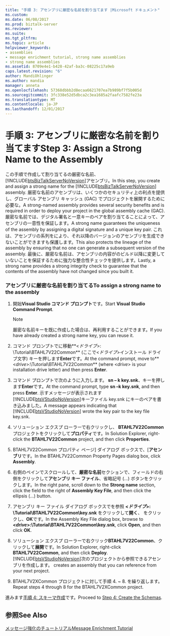 ```yaml
---
title: "手順 3: アセンブリに厳密な名前を割り当てます |Microsoft ドキュメント"
ms.custom: 
ms.date: 06/08/2017
ms.prod: biztalk-server
ms.reviewer: 
ms.suite: 
ms.tgt_pltfrm: 
ms.topic: article
helpviewer_keywords:
- assemblies
- message enrichment tutorial, strong name assemblies
- strong name assemblies
ms.assetid: 8709e4e1-b428-42af-ba3c-08225c17a9eb
caps.latest.revision: "6"
author: MandiOhlinger
ms.author: mandia
manager: anneta
ms.openlocfilehash: 57368dbbb2d8ecaa6621707ea7b989bf7f5b005d
ms.sourcegitcommit: 3fc338e52d5dbca2c3ea1685a2faafc7582fe23a
ms.translationtype: MT
ms.contentlocale: ja-JP
ms.lasthandoff: 12/01/2017
---
```

# <a name="step-3-assign-a-strong-name-to-the-assembly"></a><span data-ttu-id="20ece-102">手順 3: アセンブリに厳密な名前を割り当てます</span><span class="sxs-lookup"><span data-stu-id="20ece-102">Step 3: Assign a Strong Name to the Assembly</span></span>
<span data-ttu-id="20ece-103">この手順で作成して割り当てるの厳密な名前、[!INCLUDE[btsBizTalkServerNoVersion](../../includes/btsbiztalkservernoversion-md.md)]アセンブリ。</span><span class="sxs-lookup"><span data-stu-id="20ece-103">In this step, you create and assign a strong name for the [!INCLUDE[btsBizTalkServerNoVersion](../../includes/btsbiztalkservernoversion-md.md)] assembly.</span></span> <span data-ttu-id="20ece-104">厳密な名前のアセンブリは、いくつかのセキュリティ上の利点を提供し、グローバル アセンブリ キャッシュ (GAC) でプロジェクトを展開するために必要な。</span><span class="sxs-lookup"><span data-stu-id="20ece-104">A strong-named assembly provides several security benefits and is required in order to deploy your project in the global assembly cache (GAC).</span></span> <span data-ttu-id="20ece-105">厳密な名前では、デジタル署名と一意キーのペアを割り当てることによって、アセンブリの一意性を保証します。</span><span class="sxs-lookup"><span data-stu-id="20ece-105">A strong name guarantees the uniqueness of the assembly by assigning a digital signature and a unique key pair.</span></span> <span data-ttu-id="20ece-106">これは、アセンブリの系列をにより、それ以降のバージョンのアセンブリを生成できないことができますも保護します。</span><span class="sxs-lookup"><span data-stu-id="20ece-106">This also protects the lineage of the assembly by ensuring that no one can generate a subsequent version of the assembly.</span></span> <span data-ttu-id="20ece-107">最後に、厳密な名前は、アセンブリの内容がのビルド以降に変更していないことを保証するために強力な整合性チェックを提供します。</span><span class="sxs-lookup"><span data-stu-id="20ece-107">Lastly, a strong name provides a strong integrity check to guarantee that the contents of the assembly have not changed since you built it.</span></span>  
  
### <a name="to-assign-a-strong-name-to-the-assembly"></a><span data-ttu-id="20ece-108">アセンブリに厳密な名前を割り当てる</span><span class="sxs-lookup"><span data-stu-id="20ece-108">To assign a strong name to the assembly</span></span>  
  
1.  <span data-ttu-id="20ece-109">開始**Visual Studio コマンド プロンプト**です。</span><span class="sxs-lookup"><span data-stu-id="20ece-109">Start **Visual Studio Command Prompt**.</span></span>  
  
    > [!NOTE]
    >  <span data-ttu-id="20ece-110">厳密な名前キーを既に作成した場合は、再利用することができます。</span><span class="sxs-lookup"><span data-stu-id="20ece-110">If you have already created a strong name key, you can reuse it.</span></span>  
  
2.  <span data-ttu-id="20ece-111">コマンド プロンプトでに移動**\<*ドライブ*\>: \Tutorial\BTAHL7V22Common** (ここで\<*ドライブ*\>インストール ドライブ文字) キーを押します**Enter**です。</span><span class="sxs-lookup"><span data-stu-id="20ece-111">At the command prompt, move to**\<*drive*\>:\Tutorial\BTAHL7V22Common** (where \<*drive*\> is your installation drive letter) and then press **Enter**.</span></span>  
  
3.  <span data-ttu-id="20ece-112">コマンド プロンプトで次のように入力します。 **sn – k key.snk**、キーを押します**Enter**です。</span><span class="sxs-lookup"><span data-stu-id="20ece-112">At the command prompt, type **sn –k key.snk**, and then press **Enter**.</span></span> <span data-ttu-id="20ece-113">示すメッセージが表示されます[!INCLUDE[btsVStudioNoVersion](../../includes/btsvstudionoversion-md.md)]キーファイル key.snk にキーのペアを書き込みました。</span><span class="sxs-lookup"><span data-stu-id="20ece-113">A message appears indicating that [!INCLUDE[btsVStudioNoVersion](../../includes/btsvstudionoversion-md.md)] wrote the key pair to the key file key.snk.</span></span>  
  
4.  <span data-ttu-id="20ece-114">ソリューション エクスプ ローラーで右クリックし、 **BTAHL7V22Common**プロジェクトをクリックして**プロパティ**です。</span><span class="sxs-lookup"><span data-stu-id="20ece-114">In Solution Explorer, right-click the **BTAHL7V22Common** project, and then click **Properties**.</span></span>  
  
5.  <span data-ttu-id="20ece-115">BTAHL7V22Common プロパティ ページ] ダイアログ ボックスで、[**アセンブリ**です。</span><span class="sxs-lookup"><span data-stu-id="20ece-115">In the BTAHL7V22Common Property Pages dialog box, click **Assembly**.</span></span>  
  
6.  <span data-ttu-id="20ece-116">右側のペインでスクロールして、**厳密な名前**セクションで、フィールドの右側をクリックして**アセンブリ キー ファイル**、省略記号 (...) ボタンをクリックします。</span><span class="sxs-lookup"><span data-stu-id="20ece-116">In the right pane, scroll down to the **Strong name** section, click the field to the right of **Assembly Key File**, and then click the ellipsis (…) button.</span></span>  
  
7.  <span data-ttu-id="20ece-117">アセンブリ キー ファイル ダイアログ ボックスでを参照  **\<*ドライブ*\>: \Tutorial\BTAHL7V22Common\key.snk** をクリックして**開く**、 をクリックし、**OK**です。</span><span class="sxs-lookup"><span data-stu-id="20ece-117">In the Assembly Key File dialog box, browse to **\<*drive*\>:\Tutorial\BTAHL7V22Common\key.snk**, click **Open**, and then click **OK**.</span></span>  
  
8.  <span data-ttu-id="20ece-118">ソリューション エクスプ ローラーで右クリック**BTAHL7V22Common**、クリックして**展開**です。</span><span class="sxs-lookup"><span data-stu-id="20ece-118">In Solution Explorer, right-click **BTAHL7V22Common**, and then click **Deploy**.</span></span> [!INCLUDE[btsVStudioNoVersion](../../includes/btsvstudionoversion-md.md)]<span data-ttu-id="20ece-119">次のプロジェクトから参照できるアセンブリを作成します。</span><span class="sxs-lookup"><span data-stu-id="20ece-119"> creates an assembly that you can reference from your next project.</span></span>  
  
9. <span data-ttu-id="20ece-120">BTAHL7V2XCommon プロジェクトに対して手順 4. ~ 8. を繰り返します。</span><span class="sxs-lookup"><span data-stu-id="20ece-120">Repeat steps 4 through 8 for the BTAHL7V2XCommon project.</span></span>  
  
 <span data-ttu-id="20ece-121">進みます[手順 4: スキーマ作成](../../adapters-and-accelerators/accelerator-hl7/step-4-create-the-schemas.md)です。</span><span class="sxs-lookup"><span data-stu-id="20ece-121">Proceed to [Step 4: Create the Schemas](../../adapters-and-accelerators/accelerator-hl7/step-4-create-the-schemas.md).</span></span>  
  
## <a name="see-also"></a><span data-ttu-id="20ece-122">参照</span><span class="sxs-lookup"><span data-stu-id="20ece-122">See Also</span></span>  
 [<span data-ttu-id="20ece-123">メッセージ強化のチュートリアル</span><span class="sxs-lookup"><span data-stu-id="20ece-123">Message Enrichment Tutorial</span></span>](../../adapters-and-accelerators/accelerator-hl7/message-enrichment-tutorial.md)